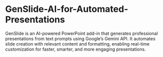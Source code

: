 # GenSlide-AI-for-Automated-Presentations
GenSlide is an AI-powered PowerPoint add-in that generates professional presentations from text prompts using Google’s Gemini API. It automates slide creation with relevant content and formatting, enabling real-time customization for faster, smarter, and more engaging presentations.
